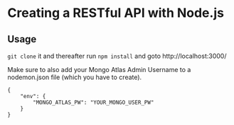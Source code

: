 # Creating a RESTful API with Node.js
## Usage
```git clone``` it and thereafter run ```npm install``` and goto http://localhost:3000/

Make sure to also add your Mongo Atlas Admin Username to a nodemon.json file (which you have to create).

```
{
    "env": {
        "MONGO_ATLAS_PW": "YOUR_MONGO_USER_PW"
    }
}
```
